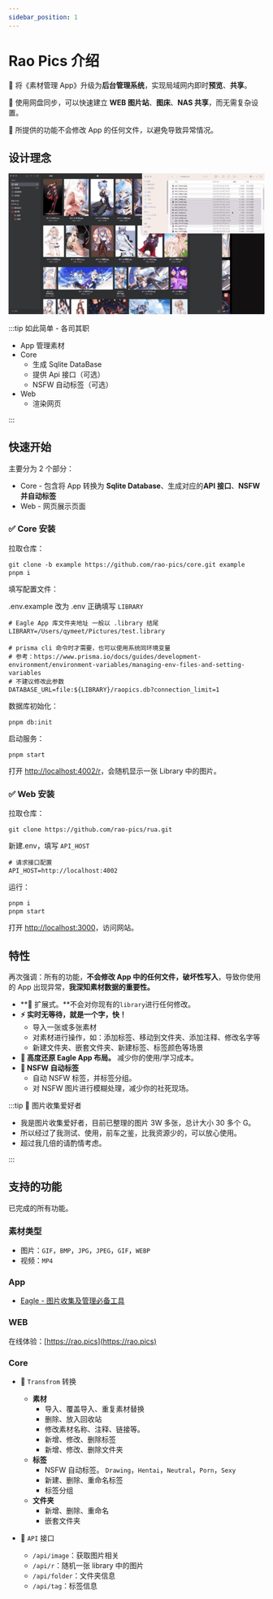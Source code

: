 ```yaml
---
sidebar_position: 1
---
```


# Rao Pics 介绍

📌 将《素材管理 App》升级为**后台管理系统**，实现局域网内即时**预览**、**共享**。

🍺 使用网盘同步，可以快速建立 **WEB 图片站**、**图床**、**NAS 共享**，而无需复杂设置。

🔴 所提供的功能不会修改 App 的任何文件，以避免导致异常情况。

## 设计理念

![](/img/preview.gif)

:::tip 如此简单 - 各司其职

- App 管理素材
- Core
  - 生成 Sqlite DataBase
  - 提供 Api 接口（可选）
  - NSFW 自动标签（可选）
- Web
  - 渲染网页

:::

## 快速开始

主要分为 2 个部分：

- Core - 包含将 App 转换为 **Sqlite Database**、生成对应的**API 接口**、**NSFW 并自动标签**
- Web - 网页展示页面

### ✅ Core 安装

拉取仓库：

```shell
git clone -b example https://github.com/rao-pics/core.git example
pnpm i
```

填写配置文件：

.env.example 改为 .env 正确填写 `LIBRARY`

```shell
# Eagle App 库文件夹地址 一般以 .library 结尾
LIBRARY=/Users/qymeet/Pictures/test.library

# prisma cli 命令时才需要，也可以使用系统同环境变量
# 参考：https://www.prisma.io/docs/guides/development-environment/environment-variables/managing-env-files-and-setting-variables
# 不建议修改此参数
DATABASE_URL=file:${LIBRARY}/raopics.db?connection_limit=1
```

数据库初始化：

```shell
pnpm db:init
```

启动服务：

```shell
pnpm start
```

打开 [http://localhost:4002/r](http://localhost:4002/r)，会随机显示一张 Library 中的图片。

### ✅ Web 安装

拉取仓库：

```shell
git clone https://github.com/rao-pics/rua.git
```

新建.env，填写 `API_HOST`

```shell
# 请求接口配置
API_HOST=http://localhost:4002
```

运行：

```shell
pnpm i
pnpm start
```

打开 [http://localhost:3000](http://localhost:3000)，访问网站。

## 特性

再次强调：所有的功能，**不会修改 App 中的任何文件，破坏性写入**，导致你使用的 App 出现异常，**我深知素材数据的重要性。**

- **🔌 扩展式。**不会对你现有的`library`进行任何修改。
- **⚡ 实时无等待，就是一个字，快！**
  - 导入一张或多张素材
  - 对素材进行操作，如：添加标签、移动到文件夹、添加注释、修改名字等
  - 新建文件夹、嵌套文件夹、新建标签、标签颜色等场景
- **🎨 高度还原 Eagle App 布局。** 减少你的使用/学习成本。
- **🐒 NSFW 自动标签**
  - 自动 NSFW 标签，并标签分组。
  - 对 NSFW 图片进行模糊处理，减少你的社死现场。

:::tip 🎒 图片收集爱好者

- 我是图片收集爱好者，目前已整理的图片 3W 多张，总计大小 30 多个 G。
- 所以经过了我测试、使用，前车之鉴，比我资源少的，可以放心使用。
- 超过我几倍的请酌情考虑。

:::

## 支持的功能

已完成的所有功能。

### 素材类型

- 图片：`GIF`，`BMP`，`JPG`，`JPEG`，`GIF`，`WEBP`
- 视频：`MP4`

### App

- [Eagle - 图片收集及管理必备工具](https://eagle.cool)

### WEB

在线体验：[https://rao.pics](https://rao.pics)

### Core

- 🔀 `Transfrom` 转换

  - **素材**
    - 导入、覆盖导入、重复素材替换
    - 删除、放入回收站
    - 修改素材名称、注释、链接等。
    - 新增、修改、删除标签
    - 新增、修改、删除文件夹
  - **标签**
    - NSFW 自动标签。 `Drawing`，`Hentai`，`Neutral`，`Porn`，`Sexy`
    - 新建、删除、重命名标签
    - 标签分组
  - **文件夹**
    - 新增、删除、重命名
    - 嵌套文件夹

- 📝 `API` 接口
  - `/api/image`：获取图片相关
  - `/api/r`：随机一张 library 中的图片
  - `/api/folder`：文件夹信息
  - `/api/tag`：标签信息
